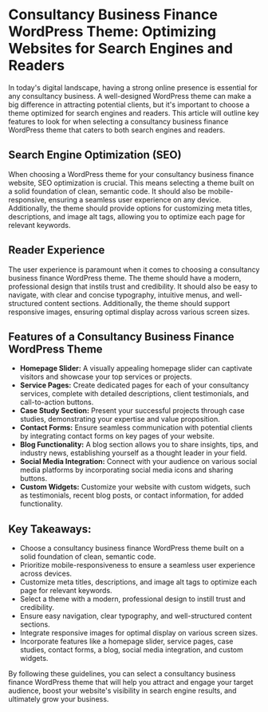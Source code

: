 # Consultancy Business Finance WordPress Theme: Optimizing Websites for Search Engines and Readers

In today's digital landscape, having a strong online presence is essential for any consultancy business. A well-designed WordPress theme can make a big difference in attracting potential clients, but it's important to choose a theme optimized for search engines and readers. This article will outline key features to look for when selecting a consultancy business finance WordPress theme that caters to both search engines and readers.

## Search Engine Optimization (SEO)

When choosing a WordPress theme for your consultancy business finance website, SEO optimization is crucial. This means selecting a theme built on a solid foundation of clean, semantic code. It should also be mobile-responsive, ensuring a seamless user experience on any device. Additionally, the theme should provide options for customizing meta titles, descriptions, and image alt tags, allowing you to optimize each page for relevant keywords.

## Reader Experience

The user experience is paramount when it comes to choosing a consultancy business finance WordPress theme. The theme should have a modern, professional design that instils trust and credibility. It should also be easy to navigate, with clear and concise typography, intuitive menus, and well-structured content sections. Additionally, the theme should support responsive images, ensuring optimal display across various screen sizes.

## Features of a Consultancy Business Finance WordPress Theme

* **Homepage Slider:** A visually appealing homepage slider can captivate visitors and showcase your top services or projects.
* **Service Pages:** Create dedicated pages for each of your consultancy services, complete with detailed descriptions, client testimonials, and call-to-action buttons.
* **Case Study Section:** Present your successful projects through case studies, demonstrating your expertise and value proposition.
* **Contact Forms:** Ensure seamless communication with potential clients by integrating contact forms on key pages of your website.
* **Blog Functionality:** A blog section allows you to share insights, tips, and industry news, establishing yourself as a thought leader in your field.
* **Social Media Integration:** Connect with your audience on various social media platforms by incorporating social media icons and sharing buttons.
* **Custom Widgets:** Customize your website with custom widgets, such as testimonials, recent blog posts, or contact information, for added functionality.

## Key Takeaways:

* Choose a consultancy business finance WordPress theme built on a solid foundation of clean, semantic code.
* Prioritize mobile-responsiveness to ensure a seamless user experience across devices.
* Customize meta titles, descriptions, and image alt tags to optimize each page for relevant keywords.
* Select a theme with a modern, professional design to instill trust and credibility.
* Ensure easy navigation, clear typography, and well-structured content sections.
* Integrate responsive images for optimal display on various screen sizes.
* Incorporate features like a homepage slider, service pages, case studies, contact forms, a blog, social media integration, and custom widgets.

By following these guidelines, you can select a consultancy business finance WordPress theme that will help you attract and engage your target audience, boost your website's visibility in search engine results, and ultimately grow your business.
